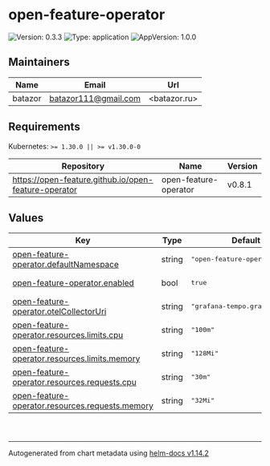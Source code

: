 # open-feature-operator

![Version: 0.3.3](https://img.shields.io/badge/Version-0.3.3-informational?style=flat-square) ![Type: application](https://img.shields.io/badge/Type-application-informational?style=flat-square) ![AppVersion: 1.0.0](https://img.shields.io/badge/AppVersion-1.0.0-informational?style=flat-square)

## Maintainers

| Name | Email | Url |
| ---- | ------ | --- |
| batazor | <batazor111@gmail.com> | <batazor.ru> |

## Requirements

Kubernetes: `>= 1.30.0 || >= v1.30.0-0`

| Repository | Name | Version |
|------------|------|---------|
| https://open-feature.github.io/open-feature-operator | open-feature-operator | v0.8.1 |

## Values

<table height="400px" >
	<thead>
		<th>Key</th>
		<th>Type</th>
		<th>Default</th>
		<th>Description</th>
	</thead>
	<tbody>
		<tr>
			<td id="open-feature-operator--defaultNamespace"><a href="./values.yaml#L8">open-feature-operator.defaultNamespace</a></td>
			<td>
string
</td>
			<td>
				<div style="max-width: 300px;">
<pre lang="json">
"open-feature-operator"
</pre>
</div>
			</td>
			<td></td>
		</tr>
		<tr>
			<td id="open-feature-operator--enabled"><a href="./values.yaml#L6">open-feature-operator.enabled</a></td>
			<td>
bool
</td>
			<td>
				<div style="max-width: 300px;">
<pre lang="json">
true
</pre>
</div>
			</td>
			<td></td>
		</tr>
		<tr>
			<td id="open-feature-operator--otelCollectorUri"><a href="./values.yaml#L10">open-feature-operator.otelCollectorUri</a></td>
			<td>
string
</td>
			<td>
				<div style="max-width: 300px;">
<pre lang="json">
"grafana-tempo.grafana:4317"
</pre>
</div>
			</td>
			<td></td>
		</tr>
		<tr>
			<td id="open-feature-operator--resources--limits--cpu"><a href="./values.yaml#L14">open-feature-operator.resources.limits.cpu</a></td>
			<td>
string
</td>
			<td>
				<div style="max-width: 300px;">
<pre lang="json">
"100m"
</pre>
</div>
			</td>
			<td></td>
		</tr>
		<tr>
			<td id="open-feature-operator--resources--limits--memory"><a href="./values.yaml#L15">open-feature-operator.resources.limits.memory</a></td>
			<td>
string
</td>
			<td>
				<div style="max-width: 300px;">
<pre lang="json">
"128Mi"
</pre>
</div>
			</td>
			<td></td>
		</tr>
		<tr>
			<td id="open-feature-operator--resources--requests--cpu"><a href="./values.yaml#L17">open-feature-operator.resources.requests.cpu</a></td>
			<td>
string
</td>
			<td>
				<div style="max-width: 300px;">
<pre lang="json">
"30m"
</pre>
</div>
			</td>
			<td></td>
		</tr>
		<tr>
			<td id="open-feature-operator--resources--requests--memory"><a href="./values.yaml#L18">open-feature-operator.resources.requests.memory</a></td>
			<td>
string
</td>
			<td>
				<div style="max-width: 300px;">
<pre lang="json">
"32Mi"
</pre>
</div>
			</td>
			<td></td>
		</tr>
	</tbody>
</table>

----------------------------------------------
Autogenerated from chart metadata using [helm-docs v1.14.2](https://github.com/norwoodj/helm-docs/releases/v1.14.2)
